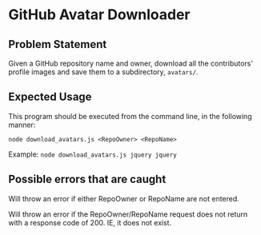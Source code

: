 # GitHub Avatar Downloader

## Problem Statement

Given a GitHub repository name and owner, download all the contributors' profile images and save them to a subdirectory, `avatars/`.

## Expected Usage

This program should be executed from the command line, in the following manner:

`node download_avatars.js <RepoOwner> <RepoName> `

Example:
`node download_avatars.js jquery jquery`

## Possible errors that are caught

Will throw an error if either RepoOwner or RepoName are not entered.

Will throw an error if the RepoOwner/RepoName request does not return with a response code of 200. IE, it does not exist.